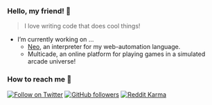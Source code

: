 ### Hello, my friend! 🤟
> I love writing code that does cool things!

- I’m currently working on ...
  - [Neo](https://github.com/EthanThatOneKid/neo), an interpreter for my web-automation language.
  - Multicade, an online platform for playing games in a simulated arcade universe!

### How to reach me 💌
[![Follow on Twitter](https://img.shields.io/badge/--twitter?label=Twitter&logo=Twitter&style=social)](https://twitter.com/__etok__)
[![GitHub followers](https://img.shields.io/github/followers/EthanThatOneKid?style=social)](https://github.com/EthanThatOneKid)
[![Reddit Karma](https://img.shields.io/reddit/user-karma/combined/EthanThatOneKid?style=social)](https://www.reddit.com/u/EthanThatOneKid)
